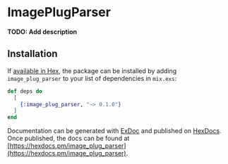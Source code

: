 # ImagePlugParser

**TODO: Add description**

## Installation

If [available in Hex](https://hex.pm/docs/publish), the package can be installed
by adding `image_plug_parser` to your list of dependencies in `mix.exs`:

```elixir
def deps do
  [
    {:image_plug_parser, "~> 0.1.0"}
  ]
end
```

Documentation can be generated with [ExDoc](https://github.com/elixir-lang/ex_doc)
and published on [HexDocs](https://hexdocs.pm). Once published, the docs can
be found at [https://hexdocs.pm/image_plug_parser](https://hexdocs.pm/image_plug_parser).

